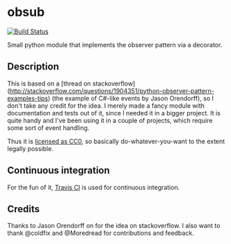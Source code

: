 # obsub

[![Build Status](https://api.travis-ci.org/aepsil0n/obsub.png?branch=master)](https://travis-ci.org/aepsil0n/obsub)

Small python module that implements the observer pattern via a decorator.


## Description

This is based on a [thread on stackoverflow]
(http://stackoverflow.com/questions/1904351/python-observer-pattern-examples-tips)
(the example of C#-like events by Jason
Orendorff), so I don't take any credit for the
idea. I merely made a fancy module with documentation and tests out of it,
since I needed it in a bigger project. It is quite handy and I've been using
it in a couple of projects, which require some sort of event handling.

Thus it is [licensed as CC0](http://creativecommons.org/publicdomain/zero/1.0/),
so basically do-whatever-you-want to the extent legally possible.


## Continuous integration

For the fun of it, [Travis CI](https://travis-ci.org/aepsil0n/obsub) is used
for continuous integration.


## Credits

Thanks to Jason Orendorff on for the idea on stackoverflow. I also want to
thank @coldfix and @Moredread for contributions and feedback.

